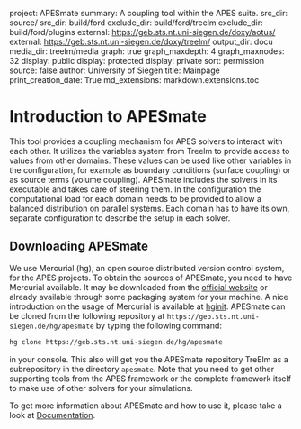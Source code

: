 project: APESmate
summary: A coupling tool within the APES suite.
src_dir: source/
src_dir: build/ford
exclude_dir: build/ford/treelm
exclude_dir: build/ford/plugins
external: https://geb.sts.nt.uni-siegen.de/doxy/aotus/
external: https://geb.sts.nt.uni-siegen.de/doxy/treelm/
output_dir: docu
media_dir: treelm/media
graph: true
graph_maxdepth: 4
graph_maxnodes: 32
display: public
display: protected
display: private
sort: permission
source: false
author: University of Siegen
title: Mainpage
print_creation_date: True
md_extensions: markdown.extensions.toc

# Introduction to APESmate

This tool provides a coupling mechanism for APES solvers to interact with each
other.
It utilizes the variables system from Treelm to provide access to values from
other domains.
These values can be used like other variables in the configuration, for example
as boundary conditions (surface coupling) or as source terms (volume coupling).
APESmate includes the solvers in its executable and takes care of steering them.
In the configuration the computational load for each domain needs to be provided
to allow a balanced distribution on parallel systems.
Each domain has to have its own, separate configuration to describe the setup
in each solver.

## Downloading APESmate

We use Mercurial (hg), an open source distributed version control system,
for the APES projects.
To obtain the sources of APESmate, you need to have Mercurial available.
It may be downloaded from the
[official website](https://www.mercurial-scm.org)
or already available through some packaging system for your machine.
A nice introduction on the usage of Mercurial is available at
[hginit](http://hginit.com).
APESmate can be cloned from the following repository at
`https://geb.sts.nt.uni-siegen.de/hg/apesmate` by typing the following command:

```bash
hg clone https://geb.sts.nt.uni-siegen.de/hg/apesmate
```

in your console.
This also will get you the APESmate repository TreElm
as a subrepository in the directory `apesmate`.
Note that you need to get other supporting tools from the APES framework
or the complete framework itself to make use
of other solvers for your simulations.

To get more information about APESmate and how to use it,
please take a look at [Documentation](page/index.html).
